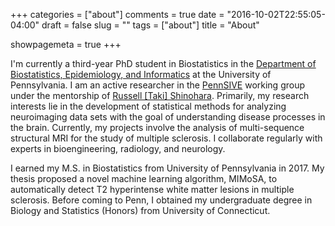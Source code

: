 +++
categories = ["about"]
comments = true
date = "2016-10-02T22:55:05-04:00"
draft = false
slug = ""
tags = ["about"]
title = "About"

showpagemeta = true
+++

I'm currently a third-year PhD student in Biostatistics in the [Department of Biostatistics, Epidemiology, and Informatics](http://www.dbei.med.upenn.edu/) at the University of Pennsylvania. I am an active researcher in the [PennSIVE](https://www.med.upenn.edu/pennsive/) working group under the mentorship of [Russell [Taki] Shinohara](https://www.med.upenn.edu/apps/faculty/index.php/g275/p8574254). Primarily, my research interests lie in the development of statistical methods for analyzing neuroimaging data sets with the goal of understanding disease processes in the brain. Currently, my projects involve the analysis of multi-sequence structural MRI for the study of multiple sclerosis. I collaborate regularly with experts in bioengineering, radiology, and neurology. 

I earned my M.S. in Biostatistics from University of Pennsylvania in 2017. My thesis proposed a novel machine learning algorithm, MIMoSA, to automatically detect T2 hyperintense white matter lesions in multiple sclerosis. Before coming to Penn, I obtained my undergraduate degree in Biology and Statistics (Honors) from University of Connecticut.
